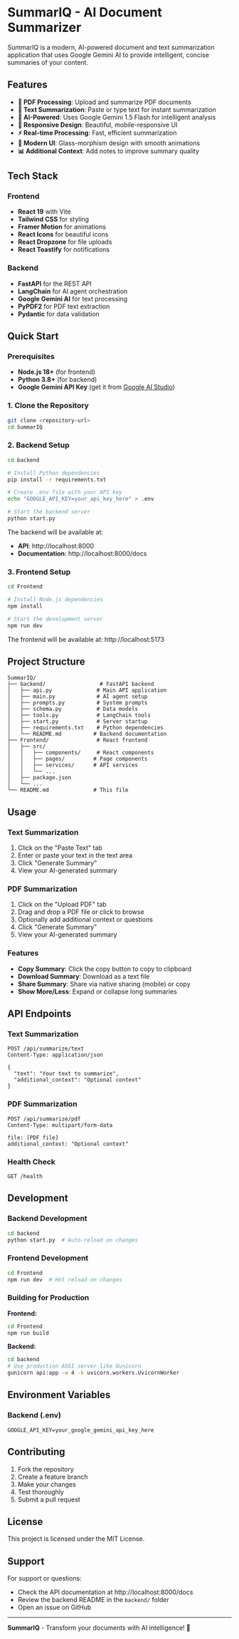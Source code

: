 # SummarIQ - AI Document Summarizer

SummarIQ is a modern, AI-powered document and text summarization application that uses Google Gemini AI to provide intelligent, concise summaries of your content.

## Features

- **📄 PDF Processing**: Upload and summarize PDF documents
- **📝 Text Summarization**: Paste or type text for instant summarization
- **🤖 AI-Powered**: Uses Google Gemini 1.5 Flash for intelligent analysis
- **📱 Responsive Design**: Beautiful, mobile-responsive UI
- **⚡ Real-time Processing**: Fast, efficient summarization
- **🎨 Modern UI**: Glass-morphism design with smooth animations
- **📊 Additional Context**: Add notes to improve summary quality

## Tech Stack

### Frontend
- **React 19** with Vite
- **Tailwind CSS** for styling
- **Framer Motion** for animations
- **React Icons** for beautiful icons
- **React Dropzone** for file uploads
- **React Toastify** for notifications

### Backend
- **FastAPI** for the REST API
- **LangChain** for AI agent orchestration
- **Google Gemini AI** for text processing
- **PyPDF2** for PDF text extraction
- **Pydantic** for data validation

## Quick Start

### Prerequisites

- **Node.js 18+** (for frontend)
- **Python 3.8+** (for backend)
- **Google Gemini API Key** (get it from [Google AI Studio](https://makersuite.google.com/app/apikey))

### 1. Clone the Repository

```bash
git clone <repository-url>
cd SummarIQ
```

### 2. Backend Setup

```bash
cd backend

# Install Python dependencies
pip install -r requirements.txt

# Create .env file with your API key
echo "GOOGLE_API_KEY=your_api_key_here" > .env

# Start the backend server
python start.py
```

The backend will be available at:
- **API**: http://localhost:8000
- **Documentation**: http://localhost:8000/docs

### 3. Frontend Setup

```bash
cd Frontend

# Install Node.js dependencies
npm install

# Start the development server
npm run dev
```

The frontend will be available at: http://localhost:5173

## Project Structure

```
SummarIQ/
├── backend/                 # FastAPI backend
│   ├── api.py              # Main API application
│   ├── main.py             # AI agent setup
│   ├── prompts.py          # System prompts
│   ├── schema.py           # Data models
│   ├── tools.py            # LangChain tools
│   ├── start.py            # Server startup
│   ├── requirements.txt    # Python dependencies
│   └── README.md          # Backend documentation
├── Frontend/               # React frontend
│   ├── src/
│   │   ├── components/     # React components
│   │   ├── pages/         # Page components
│   │   ├── services/      # API services
│   │   └── ...
│   ├── package.json
│   └── ...
└── README.md              # This file
```

## Usage

### Text Summarization
1. Click on the "Paste Text" tab
2. Enter or paste your text in the text area
3. Click "Generate Summary"
4. View your AI-generated summary

### PDF Summarization
1. Click on the "Upload PDF" tab
2. Drag and drop a PDF file or click to browse
3. Optionally add additional context or questions
4. Click "Generate Summary"
5. View your AI-generated summary

### Features
- **Copy Summary**: Click the copy button to copy to clipboard
- **Download Summary**: Download as a text file
- **Share Summary**: Share via native sharing (mobile) or copy
- **Show More/Less**: Expand or collapse long summaries

## API Endpoints

### Text Summarization
```http
POST /api/summarize/text
Content-Type: application/json

{
  "text": "Your text to summarize",
  "additional_context": "Optional context"
}
```

### PDF Summarization
```http
POST /api/summarize/pdf
Content-Type: multipart/form-data

file: [PDF file]
additional_context: "Optional context"
```

### Health Check
```http
GET /health
```

## Development

### Backend Development
```bash
cd backend
python start.py  # Auto-reload on changes
```

### Frontend Development
```bash
cd Frontend
npm run dev  # Hot reload on changes
```

### Building for Production

**Frontend:**
```bash
cd Frontend
npm run build
```

**Backend:**
```bash
cd backend
# Use production ASGI server like Gunicorn
gunicorn api:app -w 4 -k uvicorn.workers.UvicornWorker
```

## Environment Variables

### Backend (.env)
```
GOOGLE_API_KEY=your_google_gemini_api_key_here
```

## Contributing

1. Fork the repository
2. Create a feature branch
3. Make your changes
4. Test thoroughly
5. Submit a pull request

## License

This project is licensed under the MIT License.

## Support

For support or questions:
- Check the API documentation at http://localhost:8000/docs
- Review the backend README in the `backend/` folder
- Open an issue on GitHub

---

**SummarIQ** - Transform your documents with AI intelligence! 🚀